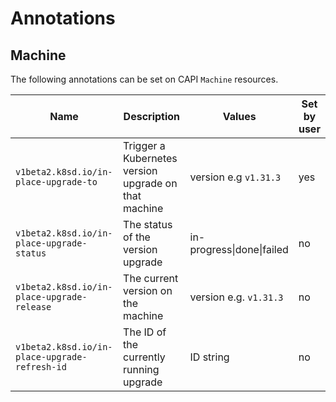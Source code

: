 # Annotations

## Machine

The following annotations can be set on CAPI `Machine` resources.

| Name                                          | Description                                          | Values                       | Set by user |
|-----------------------------------------------|------------------------------------------------------|------------------------------|-------------|
| `v1beta2.k8sd.io/in-place-upgrade-to`         | Trigger a Kubernetes version upgrade on that machine | version e.g `v1.31.3`        | yes         |
| `v1beta2.k8sd.io/in-place-upgrade-status`     | The status of the version upgrade                    | in-progress\|done\|failed    | no          |
| `v1beta2.k8sd.io/in-place-upgrade-release`    | The current version on the machine                   | version e.g. `v1.31.3`       | no          |
| `v1beta2.k8sd.io/in-place-upgrade-refresh-id` | The ID of the currently running upgrade              | ID string                    | no          |
